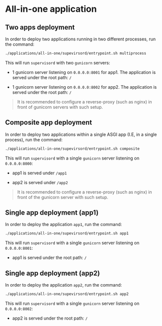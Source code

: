 # All-in-one application

## Two apps deployment

In order to deploy two applications running in two different processes, run the command:

```bash
./applications/all-in-one/supevirsord/entrypoint.sh multiprocess
```

This will run `supervisord` with two `gunicorn` servers:

- 1 gunicorn server listening on `0.0.0.0:8001` for app1. The application is served under the root path: `/`

- 1 gunicorn server listening on `0.0.0.0:8002` for app2. The application is served under the root path: `/`

> It is recommended to configure a reverse-proxy (such as nginx) in front of gunicorn servers with such setup.

## Composite app deployment

In order to deploy two applications within a single ASGI app (I.E, in a single process), run the command:

```bash
./applications/all-in-one/supevirsord/entrypoint.sh composite
```

This will run `supervisord` with a single `gunicorn` server listening on `0.0.0.0:8000`:

- app1 is served under `/app1`

- app2 is served under `/app2`

> It is recommended to configure a reverse-proxy (such as nginx) in front of the gunicorn server with such setup.

## Single app deployment (app1)

In order to deploy the application `app1`, run the command:

```bash
./applications/all-in-one/supevirsord/entrypoint.sh app1
```

This will run `supervisord` with a single `gunicorn` server listening on `0.0.0.0:8001`:

- app1 is served under the root path: `/`

## Single app deployment (app2)

In order to deploy the application `app2`, run the command:

```bash
./applications/all-in-one/supevirsord/entrypoint.sh app2
```

This will run `supervisord` with a single `gunicorn` server listening on `0.0.0.0:8002`:

- app2 is served under the root path: `/`
